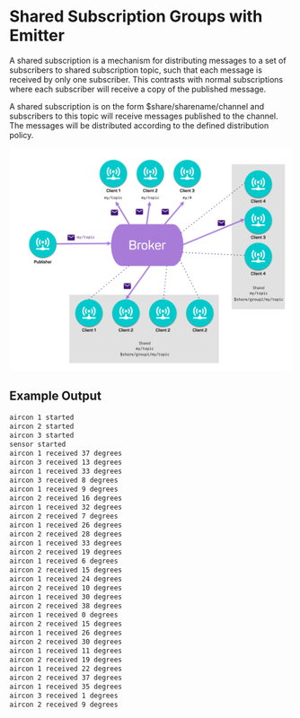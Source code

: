 # Shared Subscription Groups with Emitter

A shared subscription is a mechanism for distributing messages to a set of subscribers to shared subscription topic, such that each message is received by only one subscriber. This contrasts with normal subscriptions where each subscriber will receive a copy of the published message.

A shared subscription is on the form $share/sharename/channel and subscribers to this topic will receive messages published to the channel. The messages will be distributed according to the defined distribution policy.


![Shared Subscriptions](img.png "Shared Subscriptions")


## Example Output

```
aircon 1 started
aircon 2 started
aircon 3 started
sensor started
aircon 1 received 37 degrees
aircon 3 received 13 degrees
aircon 1 received 33 degrees
aircon 3 received 8 degrees
aircon 1 received 9 degrees
aircon 2 received 16 degrees
aircon 1 received 32 degrees
aircon 2 received 7 degrees
aircon 1 received 26 degrees
aircon 2 received 28 degrees
aircon 1 received 33 degrees
aircon 2 received 19 degrees
aircon 1 received 6 degrees
aircon 2 received 15 degrees
aircon 1 received 24 degrees
aircon 2 received 10 degrees
aircon 1 received 30 degrees
aircon 2 received 38 degrees
aircon 1 received 0 degrees
aircon 2 received 15 degrees
aircon 1 received 26 degrees
aircon 2 received 30 degrees
aircon 1 received 11 degrees
aircon 2 received 19 degrees
aircon 1 received 22 degrees
aircon 2 received 37 degrees
aircon 1 received 35 degrees
aircon 3 received 1 degrees
aircon 2 received 9 degrees
```
